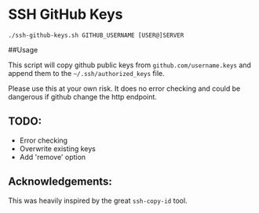 # SSH GitHub Keys

`./ssh-github-keys.sh GITHUB_USERNAME [USER@]SERVER`

##Usage

This script will copy github public keys from `github.com/username.keys` and append them to the `~/.ssh/authorized_keys` file.

Please use this at your own risk. It does no error checking and could be dangerous if github change the http endpoint.

## TODO:

* Error checking
* Overwrite existing keys
* Add 'remove' option

## Acknowledgements:

This was heavily inspired by the great `ssh-copy-id` tool.
